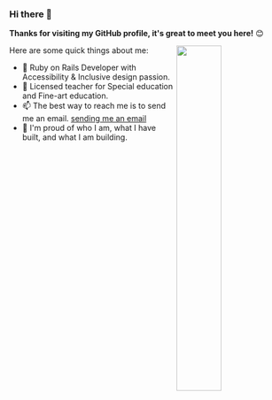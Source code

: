 

### Hi there 👋

**Thanks for visiting my GitHub profile, it's great to meet you here!** 😊

<a href="https://github.com/CAVASOL?tab=repositories">
  <img align="right" src="https://github-readme-stats.vercel.app/api?username=CAVASOL&show_icons=true&title_color=000&icon_color=0099ff&text_color=000&bg_color=ffffff&hide_border=true#gh-light-mode-only" width="40%" />
</a>

Here are some quick things about me:

- 🔭 Ruby on Rails Developer with Accessibility & Inclusive design passion.
- 🏫 Licensed teacher for Special education and Fine-art education.
- 📫 The best way to reach me is to send me an email. [sending me an email](awyeon@gmail.com)
- 🧸 I'm proud of who I am, what I have built, and what I am building.
